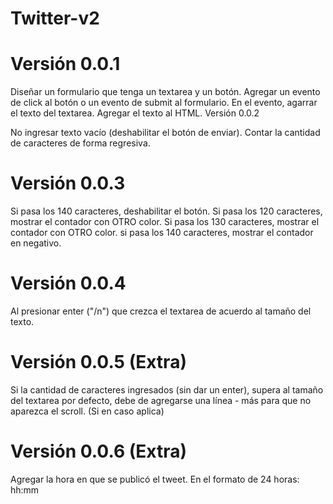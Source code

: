 # Twitter-v2

# Versión 0.0.1

Diseñar un formulario que tenga un textarea y un botón.
Agregar un evento de click al botón o un evento de submit al formulario.
En el evento, agarrar el texto del textarea.
Agregar el texto al HTML.
Versión 0.0.2

No ingresar texto vacío (deshabilitar el botón de enviar).
Contar la cantidad de caracteres de forma regresiva.

# Versión 0.0.3

Si pasa los 140 caracteres, deshabilitar el botón.
Si pasa los 120 caracteres, mostrar el contador con OTRO color.
Si pasa los 130 caracteres, mostrar el contador con OTRO color.
si pasa los 140 caracteres, mostrar el contador en negativo.

# Versión 0.0.4

Al presionar enter ("/n") que crezca el textarea de acuerdo al tamaño del texto.

# Versión 0.0.5 (Extra)

Si la cantidad de caracteres ingresados (sin dar un enter), supera al tamaño del textarea por defecto, debe de agregarse una línea - más para que no aparezca el scroll. (Si en caso aplica)

# Versión 0.0.6 (Extra)

Agregar la hora en que se publicó el tweet. En el formato de 24 horas: hh:mm
